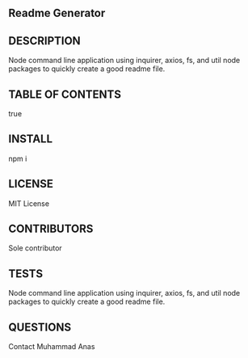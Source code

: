 ## Readme Generator
    
## DESCRIPTION
Node command line application using inquirer, axios, fs, and util node packages to quickly create a good readme file.
    
## TABLE OF CONTENTS
true


## INSTALL
npm i 

## LICENSE
MIT License

## CONTRIBUTORS
Sole contributor

## TESTS
Node command line application using inquirer, axios, fs, and util node packages to quickly create a good readme file.

## QUESTIONS
Contact Muhammad Anas
  

